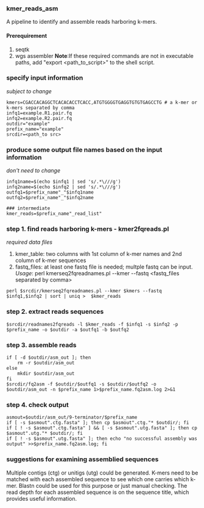 ### kmer_reads_asm
A pipeline to identify and assemble reads harboring k-mers.

#### Prerequirement
1. seqtk
2. wgs assembler
**Note**:If these required commands are not in executable paths, add "export <path_to_script>" to the shell script.

### specify input information
*subject to change*
```
kmers=CGACCACAGGCTCACACACCTCACC,ATGTGGGGTGAGGTGTGTGAGCCTG # a k-mer or k-mers separated by comma
infq1=example.R1.pair.fq
infq2=example.R2.pair.fq
outdir="example"
prefix_name="example"
srcdir=<path_to src>
```

### produce some output file names based on the input information
*don't need to change*
```
infq1name=$(echo $infq1 | sed 's/.*\///g')
infq2name=$(echo $infq2 | sed 's/.*\///g')
outfq1=$prefix_name"_"$infq1name
outfq2=$prefix_name"_"$infq2name

### intermediate 
kmer_reads=$prefix_name"_read_list"
```

### step 1. find reads harboring k-mers - kmer2fqreads.pl
*required data files*
1. kmer_table: two columns with 1st column of k-mer names and 2nd column of k-mer sequences
2. fastq_files: at least one fastq file is needed; multple fastq can be input.
_Usage_: perl kmerseq2fqreadnames.pl --kmer <kmers separated by comma> --fastq <fastq_files separated by comma>
```
perl $srcdir/kmerseq2fqreadnames.pl --kmer $kmers --fastq $infq1,$infq2 | sort | uniq >  $kmer_reads
```

### step 2. extract reads sequences
```
$srcdir/readnames2fqreads -l $kmer_reads -f $infq1 -s $infq2 -p $prefix_name -o $outdir -a $outfq1 -b $outfq2
```

### step 3. assemble reads
```
if [ -d $outdir/asm_out ]; then
	rm -r $outdir/asm_out
else
	mkdir $outdir/asm_out
fi
$srcdir/fq2asm -f $outdir/$outfq1 -s $outdir/$outfq2 -o $outdir/asm_out -n $prefix_name 1>$prefix_name.fq2asm.log 2>&1
```

### step 4. check output
```
asmout=$outdir/asm_out/9-terminator/$prefix_name
if [ -s $asmout".ctg.fasta" ]; then cp $asmout".ctg."* $outdir/; fi
if [ ! -s $asmout".ctg.fasta" ] && [ -s $asmout".utg.fasta" ]; then cp $asmout".utg."* $outdir/; fi
if [ ! -s $asmout".utg.fasta" ]; then echo "no successful assembly was output" >>$prefix_name.fq2asm.log; fi
```

### suggestions for examining assemblied sequences
Multiple contigs (ctg) or unitigs (utg) could be generated. K-mers need to be matched with each assembled sequence to see which one carries which k-mer. Blastn could be used for this purpose or just manual checking. The read depth for each assembled sequence is on the sequence title, which provides useful information.


